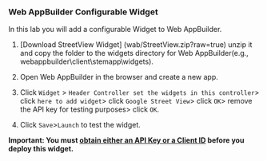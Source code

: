 ### Web AppBuilder Configurable Widget

In this lab you will add a configurable Widget to Web AppBuilder.

1. [Download StreetView Widget] (wab/StreetView.zip?raw=true) unzip it and copy the folder to the widgets directory for Web AppBuilder(e.g., webappbuilder\client\stemapp\widgets).

2. Open Web AppBuilder in the browser and create a new app.

3. Click `Widget` > `Header Controller set the widgets in this controller`> click `here to add widget`> click `Google Street View`> click `OK`> remove the API key for testing purposes> click `OK`.

4. Click `Save`>`Launch` to test the widget.

__Important: You must [obtain either an API Key or a Client ID](https://developers.google.com/maps/documentation/javascript/get-api-key) before you deploy this widget.__ 
